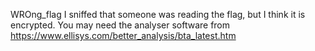 WROng_flag
I sniffed that someone was reading the flag, but I think it is encrypted. You may need the analyser software from https://www.ellisys.com/better_analysis/bta_latest.htm
